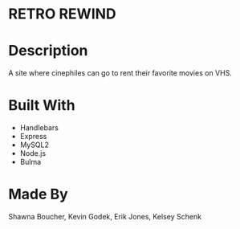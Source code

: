 # RETRO REWIND

# Description
A site where cinephiles can go to rent their favorite movies on VHS.

# Built With
* Handlebars
* Express
* MySQL2
* Node.js
* Bulma

# Made By
Shawna Boucher,
Kevin Godek,
Erik Jones,
Kelsey Schenk
